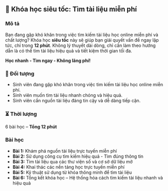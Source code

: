 ## 📌 Khóa học siêu tốc: Tìm tài liệu miễn phí  

### Mô tả  
Bạn đang gặp khó khăn trong việc tìm kiếm tài liệu học online miễn phí và chất lượng? Khóa học **siêu tốc** này sẽ giúp bạn giải quyết vấn đề ngay lập tức, chỉ trong **12 phút**. Không lý thuyết dài dòng, chỉ cần làm theo hướng dẫn là có thể tìm tài liệu hiệu quả và tiết kiệm thời gian tối đa.

**Học nhanh - Tìm ngay - Không lãng phí!**  

### 🎯 Đối tượng  
- Sinh viên đang gặp khó khăn trong việc tìm kiếm tài liệu học online miễn phí.  
- Sinh viên muốn tìm tài liệu nhanh chóng và hiệu quả.  
- Sinh viên cần nguồn tài liệu đáng tin cậy và dễ dàng tiếp cận.  

### ⏳ Thời lượng  
6 bài học – **Tổng 12 phút**  

### Bài học  
- **Bài 1:** Khám phá nguồn tài liệu trực tuyến miễn phí  
- **Bài 2:** Sử dụng công cụ tìm kiếm hiệu quả - Tìm đúng thông tin  
- **Bài 3:** Tìm tài liệu qua các thư viện số và cơ sở dữ liệu mở  
- **Bài 4:** Khai thác các nền tảng học trực tuyến miễn phí  
- **Bài 5:** Kỹ thuật sử dụng từ khóa thông minh để tìm tài liệu  
- **Bài 6:** Tổng kết khóa học – Hệ thống hóa cách tìm kiếm tài liệu nhanh và hiệu quả